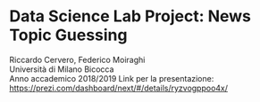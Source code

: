 # Data Science Lab Project: News Topic Guessing
Riccardo Cervero, Federico Moiraghi\
Università di Milano Bicocca\
Anno accademico 2018/2019
Link per la presentazione: https://prezi.com/dashboard/next/#/details/ryzvogppoo4x/
